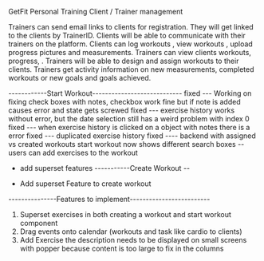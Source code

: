 GetFit Personal Training 
Client / Trainer management

Trainers can send email links to clients for registration. They will get linked to the clients by TrainerID.
Clients will be able to communicate with their trainers on the platform.
Clients can log workouts , view workouts , upload progress pictures and measurements. 
Trainers can view clients workouts,  progress, . 
Trainers will be able to design and assign workouts to their clients. 
Trainers get activity information on new measurements, completed workouts or new goals and goals achieved.

------------Start Workout----------------------------
 fixed ---  Working on fixing check boxes with notes, checkbox work fine but if note is added causes error and state gets screwed
fixed --- exercise history works without error, but the date selection still has a weird problem with index 0
fixed ---  when exercise history is clicked on a object with notes there is a error 
fixed --- duplicated exercise history
fixed  ---- backend with assigned vs created workouts start workout now shows different search boxes
-- users can add exercises to the workout
* add superset features
-----------Create Workout --

* Add superset Feature to create workout



 
 ---------------Features to implement-------------------------
1. Superset exercises in both creating a workout and start workout component
2. Drag events onto calendar (workouts and task like cardio to clients)
3. Add Exercise the description needs to be displayed on small screens with popper because content is too large to fix in the columns